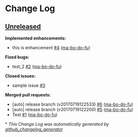 # Change Log

## [Unreleased](https://github.com/ma-bo-do-fu/circleci_test/tree/HEAD)

**Implemented enhancements:**

- this is enhancement [\#4](https://github.com/ma-bo-do-fu/circleci_test/pull/4) ([ma-bo-do-fu](https://github.com/ma-bo-do-fu))

**Fixed bugs:**

- test\_2 [\#2](https://github.com/ma-bo-do-fu/circleci_test/pull/2) ([ma-bo-do-fu](https://github.com/ma-bo-do-fu))

**Closed issues:**

- sample issue [\#3](https://github.com/ma-bo-do-fu/circleci_test/issues/3)

**Merged pull requests:**

- \[auto\] release branch \(v20170719122533\) [\#6](https://github.com/ma-bo-do-fu/circleci_test/pull/6) ([ma-bo-do-fu](https://github.com/ma-bo-do-fu))
- \[auto\] release branch \(v20170719122200\) [\#5](https://github.com/ma-bo-do-fu/circleci_test/pull/5) ([ma-bo-do-fu](https://github.com/ma-bo-do-fu))
- Test [\#1](https://github.com/ma-bo-do-fu/circleci_test/pull/1) ([ma-bo-do-fu](https://github.com/ma-bo-do-fu))



\* *This Change Log was automatically generated by [github_changelog_generator](https://github.com/skywinder/Github-Changelog-Generator)*